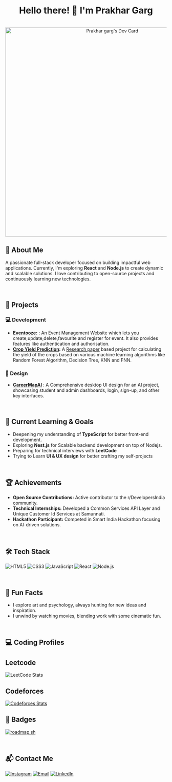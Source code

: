 <div align="center">
  <h1>Hello there! 👋 I'm Prakhar Garg</h1>
</div>

<br>

<div align="center"><a href="https://app.daily.dev/prakhargdev"><img src="https://api.daily.dev/devcards/v2/RREYJnrIteDellojnZdYK.png?r=ybh&type=wide" width="652" alt="Prakhar garg's Dev Card"/></a>
</div>

## 👋 About Me
A passionate full-stack developer focused on building impactful web applications. Currently, I'm exploring **React** and **Node.js** to create dynamic and scalable solutions. I love contributing to open-source projects and continuously learning new technologies.

<br>

## 🚀 Projects

### 💻 Development 
- **[Eventooze](https://github.com/Prakhargarg-2010196/eventooze):** : An Event Management Website which lets you create,update,delete,favourite and register for event. It also provides features like authentication and authorisation.
- **[Crop Yield Prediction](https://github.com/Prakhargarg-2010196/crop-yield-prediction):** A [Research paper](https://ieeexplore.ieee.org/document/10486160/) based project for calculating the yield of the crops based on various machine learning algorithms like Random Forest Algorithm, Decision Tree, KNN and FNN.

### 🎨 Design
- **[CareerMapAI](https://www.figma.com/design/vxHmTu6IC8csXaLIoCyNlW/SIH2023?t=LZvcwX3aJ1dZkEjF-0)** : A Comprehensive desktop UI design for an AI project, showcasing student and admin dashboards, login, sign-up, and other key interfaces.
<br>

## 🎯 Current Learning & Goals

- Deepening my understanding of **TypeScript** for better front-end development.
- Exploring **Nest.js** for Scalable backend development on top of Nodejs.
- Preparing for technical interviews with **LeetCode**
- Trying to Learn **UI & UX design** for better crafting my self-projects


<br>

## 🏆 Achievements

- **Open Source Contributions:** Active contributor to the r/DevelopersIndia community.
- **Technical Internships:** Developed a Common Services API Layer and Unique Customer Id Services at Samunnati.
- **Hackathon Participant:** Competed in Smart India Hackathon focusing on AI-driven solutions.

<br>

## 🛠 Tech Stack

![HTML5](https://img.shields.io/badge/-HTML5-E34F26?logo=html5&logoColor=white&style=for-the-badge)
![CSS3](https://img.shields.io/badge/-CSS3-1572B6?logo=css3&logoColor=white&style=for-the-badge)
![JavaScript](https://img.shields.io/badge/-JavaScript-F7DF1E?logo=javascript&logoColor=black&style=for-the-badge)
![React](https://img.shields.io/badge/-React-61DAFB?logo=react&logoColor=black&style=for-the-badge)
![Node.js](https://img.shields.io/badge/-Node.js-339933?logo=node.js&logoColor=white&style=for-the-badge)

<br>

## 🎨 Fun Facts

- I explore art and psychology, always hunting for new ideas and inspiration.
- I unwind by watching movies, blending work with some cinematic fun.

<br>

## 💻 Coding Profiles 

## Leetcode
![LeetCode Stats](https://leetcard.jacoblin.cool/prakhardev?theme=dark&font=Abel&ext=heatmap)

## Codeforces

[![Codeforces Stats](https://codeforces-readme-stats.vercel.app/api/card?username=NEO-2010196&theme=blueberry&disable_animations=false&show_icons=true&force_username=false)](https://codeforces.com/profile/NEO-2010196)
## 📑 Badges

[![roadmap.sh](https://roadmap.sh/card/wide/66c4894a34a9226f383dbd9b?variant=dark)](https://roadmap.sh)

<br>

## 📬 Contact Me

<div>
<a href="https://www.instagram.com/prakhaaaaaaaar/" target="_blank"><img src="https://img.shields.io/badge/-Instagram-%23E4405F?style=for-the-badge&logo=instagram&logoColor=white" alt="Instagram"/></a>
<a href = "mailto:prakhardev@duck.com"><img src="https://img.shields.io/badge/Duck-Mail-D14836?style=for-the-badge&logo=Skiff&logoColor=white" alt="Email"/></a>
<a href="https://www.linkedin.com/in/prakhaaaaaaaar/" target="_blank"><img src="https://img.shields.io/badge/-LinkedIn-%230077B5?style=for-the-badge&logo=linkedin&logoColor=white" alt="LinkedIn"/></a>
</div>
